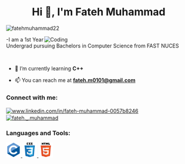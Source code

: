 <h1 align="center">Hi 👋, I'm Fateh Muhammad</h1>
<p align="left"> <img src="https://komarev.com/ghpvc/?username=fatehmuhammad22&label=Profile%20views&color=0e75b6&style=flat" alt="fatehmuhammad22" /> </p>
<img align="right" alt="Coding" width="400" src="https://t3.ftcdn.net/jpg/01/78/65/02/360_F_178650212_oePgGaIhKUhz0cIg2bLBGsFsdbWs5Xwj.jpg">
-I am a 1st Year Undergrad pursuing Bachelors in Computer Science from FAST NUCES
<p align="left"> <a href="https://twitter.com/" target="blank"><img src="https://img.shields.io/twitter/follow/?logo=twitter&style=for-the-badge" alt="" /></a> </p>

- 🌱 I’m currently learning **C++**

- 📫 You can reach me at **fateh.m0101@gmail.com**

<h3 align="left">Connect with me:</h3>
<p align="left">
<a href="https://linkedin.com/in/fateh muhammad" target="blank"><img align="center" src="https://raw.githubusercontent.com/rahuldkjain/github-profile-readme-generator/master/src/images/icons/Social/linked-in-alt.svg" alt="www.linkedin.com/in/fateh-muhammad-0057b8246" height="30" width="40" /></a>
<a href="https://instagram.com/vdfateh._.muhammad" target="blank"><img align="center" src="https://raw.githubusercontent.com/rahuldkjain/github-profile-readme-generator/master/src/images/icons/Social/instagram.svg" alt=" fateh._.muhammad " height="30" width="40" /></a>
</p>

<h3 align="left">Languages and Tools:</h3>
<p align="left"> <a href="https://www.cprogramming.com/" target="_blank" rel="noreferrer"> <img src="https://raw.githubusercontent.com/devicons/devicon/master/icons/c/c-original.svg" alt="c" width="40" height="40"/> </a> <a href="https://www.w3schools.com/css/" target="_blank" rel="noreferrer"> <img src="https://raw.githubusercontent.com/devicons/devicon/master/icons/css3/css3-original-wordmark.svg" alt="css3" width="40" height="40"/> </a> <a href="https://www.w3.org/html/" target="_blank" rel="noreferrer"> <img src="https://raw.githubusercontent.com/devicons/devicon/master/icons/html5/html5-original-wordmark.svg" alt="html5" width="40" height="40"/> </a> </p>

<!-- p><img align="left" src="https://github-readme-stats.vercel.app/api/top-langs?username=fatehmuhammad22&show_icons=true&locale=en&layout=compact" alt="fatehmuhammad22" /></p -->

<!-- p>&nbsp;<img align="center" src="https://github-readme-stats.vercel.app/api?username=fatehmuhammad22&show_icons=true&locale=en" alt="fatehmuhammad22" /></p>

<p><img align="center" src="https://github-readme-streak-stats.herokuapp.com/?user=fatehmuhammad22&" alt="fatehmuhammad22" /></p -->
